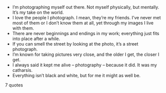  - I’m photographing myself out there. Not myself physically, but mentally. It’s my take on the world.
 - I love the people I photograph. I mean, they’re my friends. I’ve never met most of them or I don’t know them at all, yet through my images I live with them.
 - There are never beginnings and endings in my work; everything just fits into place after a while.
 - If you can smell the street by looking at the photo, it’s a street photograph.
 - I’m known for taking pictures very close, and the older I get, the closer I get.
 - I always said it kept me alive – photography – because it did. It was my catharsis.
 - Everything isn’t black and white, but for me it might as well be.

7 quotes